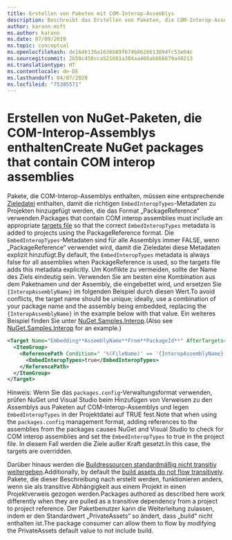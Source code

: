 ```yaml
---
title: Erstellen von Paketen mit COM-Interop-Assemblys
description: Beschreibt das Erstellen von Paketen, die COM-Interop-Assemblys enthalten
author: karann-msft
ms.author: karann
ms.date: 07/09/2019
ms.topic: conceptual
ms.openlocfilehash: de164b136a1636b89f674b8626613094fc53e04c
ms.sourcegitcommit: 2b50c450cca521681a384aa466ab666679a40213
ms.translationtype: HT
ms.contentlocale: de-DE
ms.lasthandoff: 04/07/2020
ms.locfileid: "75385571"
---
```

# <a name="create-nuget-packages-that-contain-com-interop-assemblies"></a><span data-ttu-id="be629-103">Erstellen von NuGet-Paketen, die COM-Interop-Assemblys enthalten</span><span class="sxs-lookup"><span data-stu-id="be629-103">Create NuGet packages that contain COM interop assemblies</span></span>

<span data-ttu-id="be629-104">Pakete, die COM-Interop-Assemblys enthalten, müssen eine entsprechende [Zieledatei](creating-a-package.md#include-msbuild-props-and-targets-in-a-package) enthalten, damit die richtigen `EmbedInteropTypes`-Metadaten zu Projekten hinzugefügt werden, die das Format „PackageReference“ verwenden.</span><span class="sxs-lookup"><span data-stu-id="be629-104">Packages that contain COM interop assemblies must include an appropriate [targets file](creating-a-package.md#include-msbuild-props-and-targets-in-a-package) so that the correct `EmbedInteropTypes` metadata is added to projects using the PackageReference format.</span></span> <span data-ttu-id="be629-105">Die `EmbedInteropTypes`-Metadaten sind für alle Assemblys immer FALSE, wenn „PackageReference“ verwendet wird, damit die Zieledatei diese Metadaten explizit hinzufügt.</span><span class="sxs-lookup"><span data-stu-id="be629-105">By default, the `EmbedInteropTypes` metadata is always false for all assemblies when PackageReference is used, so the targets file adds this metadata explicitly.</span></span> <span data-ttu-id="be629-106">Um Konflikte zu vermeiden, sollte der Name des Ziels eindeutig sein. Verwenden Sie am besten eine Kombination aus dem Paketnamen und der Assembly, die eingebettet wird, und ersetzen Sie `{InteropAssemblyName}` im folgenden Beispiel durch diesen Wert.</span><span class="sxs-lookup"><span data-stu-id="be629-106">To avoid conflicts, the target name should be unique; ideally, use a combination of your package name and the assembly being embedded, replacing the `{InteropAssemblyName}` in the example below with that value.</span></span> <span data-ttu-id="be629-107">Ein weiteres Beispiel finden Sie unter [NuGet.Samples.Interop](https://github.com/NuGet/Samples/tree/master/NuGet.Samples.Interop).</span><span class="sxs-lookup"><span data-stu-id="be629-107">(Also see [NuGet.Samples.Interop](https://github.com/NuGet/Samples/tree/master/NuGet.Samples.Interop) for an example.)</span></span>

```xml
<Target Name="Embedding**AssemblyName**From**PackageId**" AfterTargets="ResolveReferences" BeforeTargets="FindReferenceAssembliesForReferences">
  <ItemGroup>
    <ReferencePath Condition=" '%(FileName)' == '{InteropAssemblyName}' AND '%(ReferencePath.NuGetPackageId)' == '$(MSBuildThisFileName)' ">
      <EmbedInteropTypes>true</EmbedInteropTypes>
    </ReferencePath>
  </ItemGroup>
</Target>
```

<span data-ttu-id="be629-108">Hinweis: Wenn Sie das `packages.config`-Verwaltungsformat verwenden, prüfen NuGet und Visual Studio beim Hinzufügen von Verweisen zu den Assemblys aus Paketen auf COM-Interop-Assemblys und legen `EmbedInteropTypes` in der Projektdatei auf TRUE fest.</span><span class="sxs-lookup"><span data-stu-id="be629-108">Note that when using the `packages.config` management format, adding references to the assemblies from the packages causes NuGet and Visual Studio to check for COM interop assemblies and set the `EmbedInteropTypes` to true in the project file.</span></span> <span data-ttu-id="be629-109">In diesem Fall werden die Ziele außer Kraft gesetzt.</span><span class="sxs-lookup"><span data-stu-id="be629-109">In this case, the targets are overridden.</span></span>

<span data-ttu-id="be629-110">Darüber hinaus werden die [Buildressourcen standardmäßig nicht transitiv weitergeben](../consume-packages/package-references-in-project-files.md#controlling-dependency-assets).</span><span class="sxs-lookup"><span data-stu-id="be629-110">Additionally, by default the [build assets do not flow transitively](../consume-packages/package-references-in-project-files.md#controlling-dependency-assets).</span></span> <span data-ttu-id="be629-111">Pakete, die dieser Beschreibung nach erstellt werden, funktionieren anders, wenn sie als transitive Abhängigkeit aus einem Projekt in einen Projektverweis gezogen werden.</span><span class="sxs-lookup"><span data-stu-id="be629-111">Packages authored as described here work differently when they are pulled as a transitive dependency from a project to project reference.</span></span> <span data-ttu-id="be629-112">Der Paketbenutzer kann die Weiterleitung zulassen, indem er den Standardwert „PrivateAssets“ so ändert, dass „build“ nicht enthalten ist.</span><span class="sxs-lookup"><span data-stu-id="be629-112">The package consumer can allow them to flow by modifying the PrivateAssets default value to not include build.</span></span>

<a name="creating-the-package"></a>